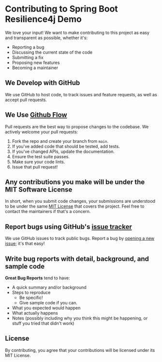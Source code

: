 # Contributing to Spring Boot Resilience4j Demo

We love your input! We want to make contributing to this project as easy and transparent as possible, whether it's:

- Reporting a bug
- Discussing the current state of the code
- Submitting a fix
- Proposing new features
- Becoming a maintainer

## We Develop with GitHub
We use GitHub to host code, to track issues and feature requests, as well as accept pull requests.

## We Use [Github Flow](https://guides.github.com/introduction/flow/index.html)
Pull requests are the best way to propose changes to the codebase. We actively welcome your pull requests:

1. Fork the repo and create your branch from `main`.
2. If you've added code that should be tested, add tests.
3. If you've changed APIs, update the documentation.
4. Ensure the test suite passes.
5. Make sure your code lints.
6. Issue that pull request!

## Any contributions you make will be under the MIT Software License
In short, when you submit code changes, your submissions are understood to be under the same [MIT License](http://choosealicense.com/licenses/mit/) that covers the project. Feel free to contact the maintainers if that's a concern.

## Report bugs using GitHub's [issue tracker](https://github.com/yourusername/resilience4j-demo/issues)
We use GitHub issues to track public bugs. Report a bug by [opening a new issue](https://github.com/yourusername/resilience4j-demo/issues/new); it's that easy!

## Write bug reports with detail, background, and sample code

**Great Bug Reports** tend to have:

- A quick summary and/or background
- Steps to reproduce
  - Be specific!
  - Give sample code if you can.
- What you expected would happen
- What actually happens
- Notes (possibly including why you think this might be happening, or stuff you tried that didn't work)

## License
By contributing, you agree that your contributions will be licensed under its MIT License. 